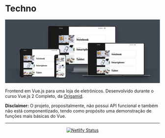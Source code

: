 # Techno

![Banner](./assets/banner.png)

Frontend em Vue.js para uma loja de eletrônicos. Desenvolvido durante o curso Vue.js 2 Completo, da [Origamid](https://www.origamid.com/).

**Disclaimer:** O projeto, propositalmente, não possui API funcional e também não está componentizado, tendo como propósito uma demonstração de funções mais básicas do Vue.

---

<div align=center>

[![Netlify Status](https://api.netlify.com/api/v1/badges/91be1001-55d2-4bdc-8104-1dd3af96ef1a/deploy-status)](https://app.netlify.com/sites/technotechstore/deploys)

</div>
